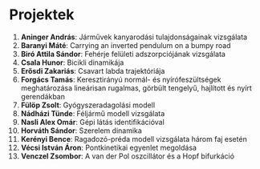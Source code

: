 # Projektek

1. __Aninger András__: Járművek kanyarodási tulajdonságainak vizsgálata
2. __Baranyi Máté__: Carrying an inverted pendulum on a bumpy road
3. __Biró Attila Sándor__: Fehérje felületi adszorpciójának vizsgálata
4. __Csala Hunor__: Bicikli dinamikája
5. __Erősdi Zakariás__: Csavart labda trajektóriája
6. __Forgács Tamás__: Keresztirányú normál- és nyírófeszültségek meghatározása lineárisan rugalmas, görbült tengelyű, hajlított és nyírt gerendákban
7. __Fülöp Zsolt__: Gyógyszeradagolási modell
8. __Nádházi Tünde__: Féljármű modell vizsgálata
9. __Nasli Alex Omár__: Gépi látás identifikációval
10. __Horváth Sándor__: Szerelem dinamika
11. __Kerényi Bence__: Ragadozó-préda modell vizsgálata három faj esetén
12. __Vécsi István Áron__: Pontkinetikai egyenlet megoldása
13. __Venczel Zsombor__: A van der Pol oszcillátor és a Hopf bifurkáció